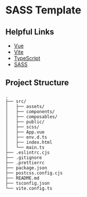 # SASS Template

## Helpful Links

- [Vue](https://vuejs.org/)
- [Vite](https://vitejs.dev)
- [TypeScript](https://www.typescriptlang.org/)
- [SASS](https://sass-lang.com/)

## Project Structure

```
.
├── src/
│   ├── assets/
│   ├── components/
│   ├── composables/
│   ├── public/
│   ├── scss/
│   ├── App.vue
│   ├── env.d.ts
│   ├── index.html
│   └── main.ts
├── .eslintrc.cjs
├── .gitignore
├── .prettierrc
├── package.json
├── postcss.config.cjs
├── README.md
├── tsconfig.json
└── vite.config.ts
```
